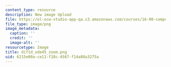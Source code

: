 ```yaml
---
content_type: resource
description: New image Upload
file: https://ol-ocw-studio-app-qa.s3.amazonaws.com/courses/16-90-computational-methods-in-aerospace-engineering-spring-2014/6215e00ace11f28c4567f14a88a3275a_dif1d_ode45_zoom.png
file_type: image/png
image_metadata:
  caption: ''
  credit: ''
  image-alt: ''
resourcetype: Image
title: dif1d_ode45_zoom.png
uid: 6215e00a-ce11-f28c-4567-f14a88a3275a
---
```

